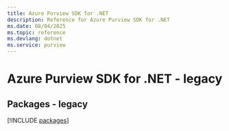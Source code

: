 ```yaml
---
title: Azure Purview SDK for .NET
description: Reference for Azure Purview SDK for .NET
ms.date: 08/04/2025
ms.topic: reference
ms.devlang: dotnet
ms.service: purview
---
```

# Azure Purview SDK for .NET - legacy
## Packages - legacy
[!INCLUDE [packages](purview-index.md)]